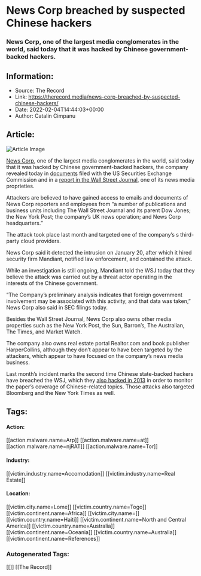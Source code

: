 # News Corp breached by suspected Chinese hackers
### News Corp, one of the largest media conglomerates in the world, said today that it was hacked by Chinese government-backed hackers.

## Information:
+ Source: The Record
+ Link: https://therecord.media/news-corp-breached-by-suspected-chinese-hackers/
+ Date: 2022-02-04T14:44:03+00:00
+ Author: Catalin Cimpanu


## Article:
![Article Image](https://therecord.media/wp-content/uploads/2022/02/News-Corp.jpg)

[News Corp](https://newscorp.com/), one of the largest media conglomerates in the world, said today that it was hacked by Chinese government-backed hackers, the company revealed today in [documents](https://investors.newscorp.com/node/11716/html) filed with the US Securities Exchange Commission and in a [report in the Wall Street Journal](https://www.wsj.com/articles/cyberattack-on-news-corp-believed-linked-to-china-targeted-emails-of-journalists-others-11643979328), one of its news media proprieties.


Attackers are believed to have gained access to emails and documents of News Corp reporters and employees from “a number of publications and business units including The Wall Street Journal and its parent Dow Jones; the New York Post; the company’s UK news operation; and News Corp headquarters.”


The attack took place last month and targeted one of the company’s s third-party cloud providers.


News Corp said it detected the intrusion on January 20, after which it hired security firm Mandiant, notified law enforcement, and contained the attack.


While an investigation is still ongoing, Mandiant told the WSJ today that they believe the attack was carried out by a threat actor operating in the interests of the Chinese government.


“The Company’s preliminary analysis indicates that foreign government involvement may be associated with this activity, and that data was taken,” News Corp also said in SEC filings today.


Besides the Wall Street Journal, News Corp also owns other media properties such as the New York Post, the Sun, Barron’s, The Australian, The Times, and Market Watch.


The company also owns real estate portal Realtor.com and book publisher HarperCollins, although they don’t appear to have been targeted by the attackers, which appear to have focused on the company’s news media business.


Last month’s incident marks the second time Chinese state-backed hackers have breached the WSJ, which they [also hacked in 2013](https://www.cbsnews.com/news/wall-street-journal-chinese-hacked-us-too/) in order to monitor the paper’s coverage of Chinese-related topics. Those attacks also targeted Bloomberg and the New York Times as well.





## Tags:

#### Action:
[[action.malware.name=Arp]] [[action.malware.name=at]] [[action.malware.name=njRAT]] [[action.malware.name=Tor]]

#### Industry:
[[victim.industry.name=Accomodation]] [[victim.industry.name=Real Estate]]

#### Location:
[[victim.city.name=Lome]] [[victim.country.name=Togo]] [[victim.continent.name=Africa]] [[victim.city.name=]] [[victim.country.name=Haiti]] [[victim.continent.name=North and Central America]] [[victim.country.name=Australia]] [[victim.continent.name=Oceania]] [[victim.country.name=Australia]] [[victim.continent.name=References]]

### Autogenerated Tags:
[[]] [[The Record]]

